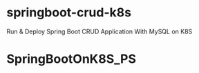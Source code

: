 # springboot-crud-k8s
Run &amp; Deploy Spring Boot CRUD Application With MySQL on K8S
# SpringBootOnK8S_PS
